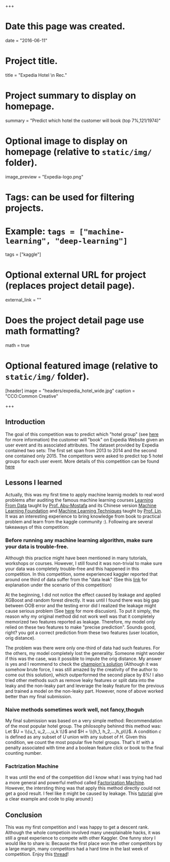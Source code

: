 +++
# Date this page was created.
date = "2016-06-11"

# Project title.
title = "Expedia Hotel \n Rec."

# Project summary to display on homepage.
summary = "Predict which hotel the customer will book (top 7%,121/1974)"

# Optional image to display on homepage (relative to `static/img/` folder).
image_preview = "Expedia-logo.png"

# Tags: can be used for filtering projects.
# Example: `tags = ["machine-learning", "deep-learning"]`
tags = ["kaggle"]

# Optional external URL for project (replaces project detail page).
external_link = ""

# Does the project detail page use math formatting?
math = true

# Optional featured image (relative to `static/img/` folder).
[header]
image = "headers/expedia_hotel_wide.jpg"
caption = "CCO:Common Creative"

+++

## Introduction
The goal of this competition was to predict which "hotel group" (see [here](https://www.kaggle.com/c/expedia-hotel-recommendations/data) for more information) the customer will "book" on Expedia Website given an user event and its associated attributes. The dataset provided by Expedia contained two sets: The first set span from 2013 to 2014 and the second one contained only 2015. The competitors were asked to predict top 5 hotel groups for each user event. More details of this competition can be found [here](https://www.kaggle.com/c/expedia-hotel-recommendations)


## Lessons I learned
Actually, this was my first time to apply machine learnig models to real word problems after auditing the famous machine learning courses [Learning From Data](http://www.work.caltech.edu/telecourse.html) taught by [Prof. Abu-Mostafa](http://www.work.caltech.edu/) and its Chinese version [Machine Learning Foundation](https://www.csie.ntu.edu.tw/~htlin/mooc/) and [Machine Learning Techniques](https://www.csie.ntu.edu.tw/~htlin/mooc/) taught by [Prof. Lin](https://www.csie.ntu.edu.tw/~htlin/). It was an interesting experience to bring knowledge from book to practical problem and learn from the kaggle community :). Following are several takeaways of this competition:

### Before running any machine learning algorithm, make sure your data is trouble-free.

Although this practice might have been mentioned in many tutorials, workshops or courses. However, I still found it was non-trivial to make sure your data was completely trouble-free and this happened in this competition. In this competition, some experienced kaggler reported that around one third of data suffer from the "data leak" (See this [link](https://www.kaggle.com/c/expedia-hotel-recommendations/discussion/20730) for explanation under the scenario of this competition)

At the beginning, I did not notice the effect caused by leakage and applied XGBoost and random forest directly. It was until I found there was big gap between OOB error and the testing error did I realized the leakage might cause serious problem (See [here](https://www.kaggle.com/c/expedia-hotel-recommendations/discussion/20831) for more discusion). To put it simply, the reason why my original method did not work well was that it completely memorized two features reported as leakage. Therefore, my model only relied on these two features to make "precise prediction". Sounds good, right? you got a correct prediction from these two features (user location, orig distance). 

The problem was there were only one-third of data had such features. For the others, my model completely lost the generality. Someone might wonder if this was the case, was it possible to impute the orig distance. My answer is yes and I reommend to check the [champion's solution](https://www.kaggle.com/c/expedia-hotel-recommendations/discussion/21607) (Although it was somehow brute force, I was still amazed by the creativity of the author to come out this solution), which outperformed the second place by 8%! I also tried other methods such as remove leaky features or split data into the leaky and the non-leaky part and leverage the leaky feature for the previous and trained a model on the non-leaky part. However, none of above worked better than my final submission.

### Naive methods sometimes work well, not fancy,thoguh
My final submission was based on a very simple method: Recommendation of the most popular hotel group. The philosophy behinnd this method was: Let $U = \\{u_1, u_2,...,u_k \\}$ and $H = \\{h_1, h_2,...,h_p\\}$. A condition $c$ is defined as any subset of $U$ union with any subset of $H$. Given this condition, we count the most popular five hotel groups. That's it! with a penalty associated with time and a boolean feature click or book to the final counting number.

### Factrization Machine
It was until the end of the competition did I know what I was trying had had a more general and powerful method called [Factorization Machine](https://www.csie.ntu.edu.tw/~b97053/paper/Rendle2010FM.pdf). However, the intersting thing was that apply this method directly could not get a good result. I feel like it might be caused by leakage. This [tutorial](https://getstream.io/blog/factorization-machines-recommendation-systems/) give a clear example and code to play around:)

## Conclusion
This was my first competition and I was happy to get a descent rank. Although the whole competioin involved many unexplainable hacks, it was still a great experience to compete with other Kaggler. One funny story I would like to share is: Because the first place won the other competitors by a large margin, many competitors had a hard time in the last week of competition. Enjoy this [thread](https://www.kaggle.com/c/expedia-hotel-recommendations/discussion/21458)!

